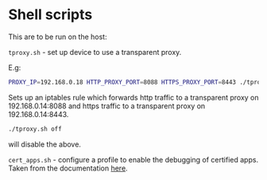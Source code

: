 Shell scripts
=============

This are to be run on the host:

`tproxy.sh` - set up device to use a transparent proxy.

E.g:
``` bash
PROXY_IP=192.168.0.18 HTTP_PROXY_PORT=8088 HTTPS_PROXY_PORT=8443 ./tproxy.sh on
```

Sets up an iptables rule which forwards http traffic to a transparent
proxy on 192.168.0.14:8088 and https traffic to a transparent proxy on
192.168.0.14:8443.

``` bash
./tproxy.sh off
```

will disable the above.

`cert_apps.sh` - configure a profile to enable the debugging of certified
apps. Taken from the documentation [here](https://developer.mozilla.org/en-US/Firefox_OS/Using_the_App_Manager#Debugging_Certified_Apps).
